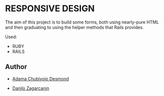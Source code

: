 # RESPONSIVE DESIGN

The aim of this project is to build some forms, both using nearly-pure HTML and then graduating to using the helper methods that Rails provides.



Used:
 * RUBY
 * RAILS
 
 
 
 
## Author

* [Adama Chubiyojo Desmond](https://github.com/kobiyoyo)

* [Danilo Zagarcanin ](https://github.com/danilozag1992)

